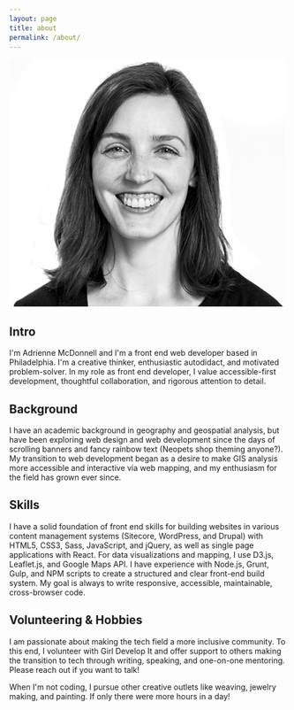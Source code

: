 ```yaml
---
layout: page
title: about
permalink: /about/
---
```


<div class="page--about">
  <img class="page__img page__img--amcd" src="/assets/img/adrienne-mcdonnell.jpg">
  <div class="page__section">
    <h2 class="page__section-title">Intro</h2>
    <p>I'm Adrienne McDonnell and I'm a front end web developer based in Philadelphia. I'm a creative thinker, enthusiastic autodidact, and motivated problem-solver. In my role as front end developer, I value accessible-first development, thoughtful collaboration, and rigorous attention to detail. 
    </p>
  </div>
  <div class="page__section">
    <h2 class="page__section-title">Background</h2>
    <p>I have an academic background in geography and geospatial analysis, but have been exploring web design and web development since the days of scrolling banners and fancy rainbow text (Neopets shop theming anyone?). My transition to web development began as a desire to make GIS analysis more accessible and interactive via web mapping, and my enthusiasm for the field has grown ever since.</p>
  </div>
  <div class="page__section">
    <h2 class="page__section-title">Skills</h2>
    <p>I have a solid foundation of front end skills for building websites in various content management systems (Sitecore, WordPress, and Drupal) with HTML5, CSS3, Sass, JavaScript, and jQuery, as well as single page applications with React.  For data visualizations and mapping, I use D3.js, Leaflet.js, and Google Maps API.  I have experience with Node.js, Grunt, Gulp, and NPM scripts to create a structured and clear front-end build system. My goal is always to write responsive, accessible, maintainable, cross-browser code.
    </p>
  </div>
  <div class="page__section">
    <h2 class="page__section-title">Volunteering &amp; Hobbies</h2>
    <p>I am passionate about making the tech field a more inclusive community. To this end, I volunteer with Girl Develop It and offer support to others making the transition to tech through writing, speaking, and one-on-one mentoring. Please reach out if you want to talk!</p>
    <p>When I'm not coding, I pursue other creative outlets like weaving, jewelry making, and painting.  If only there were more hours in a day!</p> 
  </div>
</div>
 
<script src="//code.jquery.com/jquery-1.11.3.min.js"></script>
<script src="//code.jquery.com/jquery-migrate-1.2.1.min.js"></script>
<script src="https://cdnjs.cloudflare.com/ajax/libs/masonry/3.3.2/masonry.pkgd.min.js"></script>
<script src="https://cdnjs.cloudflare.com/ajax/libs/jquery.imagesloaded/3.2.0/imagesloaded.pkgd.min.js"></script>
<script src="/js/index.js"></script>

